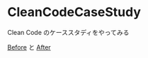 # CleanCodeCaseStudy

Clean Code のケーススタディをやってみる

[Before](https://github.com/projectormato/CleanCodeCaseStudy/blob/5f2e07565640b0686ffe51e805df72764dee96a0/src/main/java/Args.java) と [After](https://github.com/projectormato/CleanCodeCaseStudy/tree/master/src/main/java)
